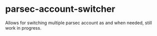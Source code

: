 # parsec-account-switcher

Allows for switching multiple parsec account as and when needed, still work in progress.
